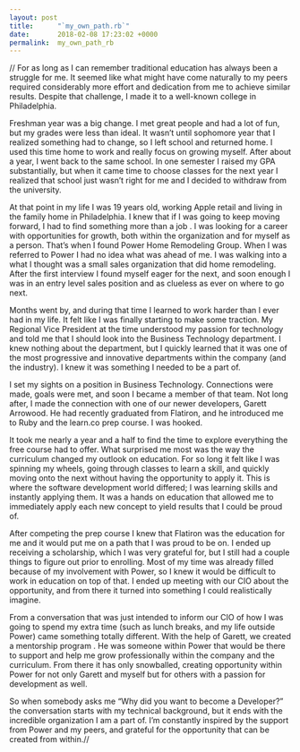 ```yaml
---
layout: post
title:      "`my_own_path.rb`"
date:       2018-02-08 17:23:02 +0000
permalink:  my_own_path_rb
---
```




// For as long as I can remember traditional education has always been a struggle for me. It seemed like what might have come naturally to my peers required considerably more effort and dedication from me to achieve similar results. Despite that challenge, I made it to a well-known college in Philadelphia.

Freshman year was a big change. I met great people and had a lot of fun, but my grades were less than ideal. It wasn’t until sophomore year that I realized something had to change, so I left school and returned home. I used this time home to work and really focus on growing myself. After about a year, I went back to the same school. In one semester I raised my GPA substantially, but when it came time to choose classes for the next year I realized that school just wasn’t right for me and I decided to withdraw from the university.

At that point in my life I was 19 years old, working Apple retail and living in the family home in Philadelphia. I knew that if I was going to keep moving forward, I had to find something more than a job . I was looking for a career with opportunities for growth, both within the organization and for myself as a person. That’s when I found Power Home Remodeling Group.
When I was referred to Power I had no idea what was ahead of me. I was walking into a what I thought was a small sales organization that did home remodeling. After the first interview I found myself eager for the next, and soon enough I was in an entry level sales position and as clueless as ever on where to go next.

Months went by, and during that time I learned to work harder than I ever had in my life. It felt like I was finally starting to make some traction. My Regional Vice President at the time understood my passion for technology and told me that I should look into the Business Technology department. I knew nothing about the department, but I quickly learned that it was one of the most progressive and innovative departments within the company (and the industry). I knew it was something I needed to be a part of.

I set my sights on a position in Business Technology. Connections were made, goals were met, and soon I became a member of that team. Not long after, I made the connection with one of our newer developers, Garett Arrowood. He had recently graduated from Flatiron, and he introduced me to Ruby and the learn.co prep course. I was hooked.

It took me nearly a year and a half to find the time to explore everything the free course had to offer. What surprised me most was the way the curriculum changed my outlook on education. For so long it felt like I was spinning my wheels, going through classes to learn a skill, and quickly moving onto the next without having the opportunity to apply it. This is where the software development world differed; I was learning skills and instantly applying them. It was a hands on education that allowed me to immediately apply each new concept to yield results that I could be proud of.

After competing the prep course I knew that Flatiron was the education for me and it would put me on a path that I was proud to be on. I ended up receiving a scholarship, which I was very grateful for, but I still had a couple things to figure out prior to enrolling. Most of my time was already filled because of my involvement with Power, so I knew it would be difficult to work in education on top of that. I ended up meeting with our CIO about the opportunity, and from there it turned into something I could realistically imagine.

From a conversation that was just intended to inform our CIO of how I was going to spend my extra time (such as lunch breaks, and my life outside Power) came something totally different. With the help of Garett, we created a mentorship program . He was someone within Power that would be there to support and help me grow professionally within the company and the curriculum. From there it has only snowballed, creating opportunity within Power for not only Garett and myself but for others with a passion for development as well.

So when somebody asks me “Why did you want to become a Developer?” the conversation starts with my technical background, but it ends with the incredible organization I am a part of. I’m constantly inspired by the support from Power and my peers, and grateful for the opportunity that can be created from within.//
